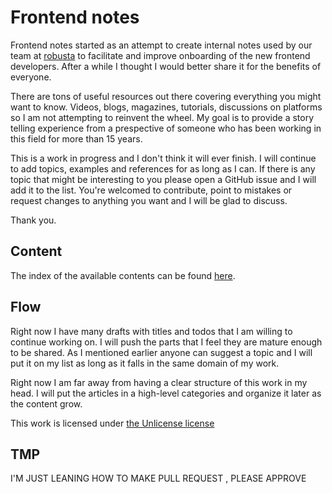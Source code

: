 # Frontend notes

Frontend notes started as an attempt to create internal notes used by our team at [robusta](http://www.robustastudio.com) to facilitate and improve onboarding of the new frontend developers. After a while I thought I would better share it for the benefits of everyone.

There are tons of useful resources out there covering everything you might want to know. Videos, blogs, magazines, tutorials, discussions on platforms so I am not attempting to reinvent the wheel. My goal is to provide a story telling experience from a prespective of someone who has been working in this field for more than 15 years.

This is a work in progress and I don't think it will ever finish. I will continue to add topics, examples and references for as long as I can. If there is any topic that might be interesting to you please open a GitHub issue and I will add it to the list. You're welcomed to contribute, point to mistakes or request changes to anything you want and I will be glad to discuss.

Thank you.

## Content

The index of the available contents can be found [here](./index.md).

## Flow

Right now I have many drafts with titles and todos that I am willing to continue working on. I will push the parts that I feel they are mature enough to be shared. As I mentioned earlier anyone can suggest a topic and I will put it on my list as long as it falls in the same domain of my work.

Right now I am far away from having a clear structure of this work in my head. I will put the articles in a high-level categories and organize it later as the content grow.

This work is licensed under [the Unlicense license](./LICENSE)

## TMP
I'M JUST LEANING HOW TO MAKE PULL REQUEST , PLEASE APPROVE 